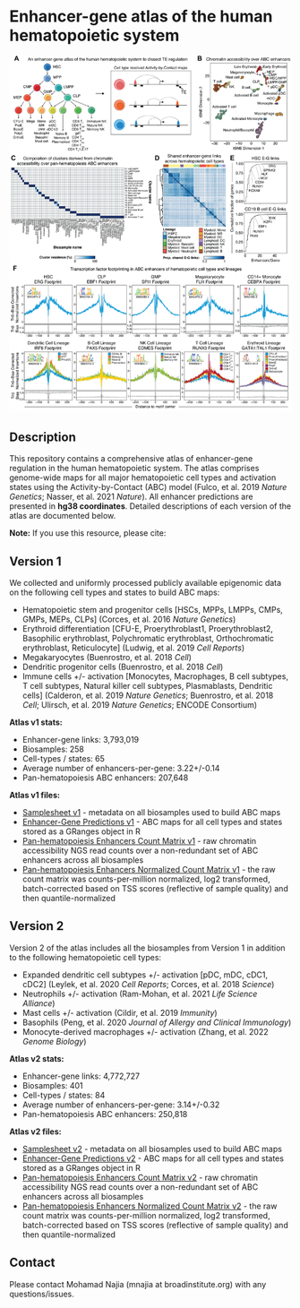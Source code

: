 # Enhancer-gene atlas of the human hematopoietic system

![](figure.png)

## Description
This repository contains a comprehensive atlas of enhancer-gene regulation in the human hematopoietic system. The atlas comprises genome-wide maps for all major hematopoietic cell types and activation states using the Activity-by-Contact (ABC) model (Fulco, et al. 2019 _Nature Genetics_; Nasser, et al. 2021 _Nature_). All enhancer predictions are presented in **hg38 coordinates**. Detailed descriptions of each version of the atlas are documented below. 

**Note:** If you use this resource, please cite: <citation>

## Version 1
We collected and uniformly processed publicly available epigenomic data on the following cell types and states to build ABC maps:
* Hematopoietic stem and progenitor cells [HSCs, MPPs, LMPPs, CMPs, GMPs, MEPs, CLPs] (Corces, et al. 2016 _Nature Genetics_)
* Erythroid differentiation [CFU-E, Proerythroblast1, Proerythroblast2, Basophilic erythroblast, Polychromatic erythroblast, Orthochromatic erythroblast, Reticulocyte] (Ludwig, et al. 2019 _Cell Reports_)
* Megakaryocytes (Buenrostro, et al. 2018 _Cell_)
* Dendritic progenitor cells (Buenrostro, et al. 2018 _Cell_)
* Immune cells +/- activation [Monocytes, Macrophages, B cell subtypes, T cell subtypes, Natural killer cell subtypes, Plasmablasts, Dendritic cells] (Calderon, et al. 2019 _Nature Genetics_; Buenrostro, et al. 2018 _Cell_; Ulirsch, et al. 2019 _Nature Genetics_; ENCODE Consortium)

**Atlas v1 stats:**
* Enhancer-gene links: 3,793,019
* Biosamples: 258
* Cell-types / states: 65
* Average number of enhancers-per-gene: 3.22+/-0.14
* Pan-hematopoiesis ABC enhancers: 207,648

**Atlas v1 files:**
* [Samplesheet v1](https://github.com/mnajia/Human-Hematopoiesis-Enhancer-Gene-Atlas/blob/main/atlas_v1/Human_Hematopoiesis_ABC_Atlas_v1_samplesheet.txt) - metadata on all biosamples used to build ABC maps
* [Enhancer-Gene Predictions v1](https://github.com/mnajia/Human-Hematopoiesis-Enhancer-Gene-Atlas/blob/main/atlas_v1/Human_Hematopoiesis_ABC_Atlas_v1_hg38.rds) - ABC maps for all cell types and states stored as a GRanges object in R 
* [Pan-hematopoiesis Enhancers Count Matrix v1](https://github.com/mnajia/Human-Hematopoiesis-Enhancer-Gene-Atlas/blob/main/atlas_v1/Human_Hematopoiesis_ABC_Atlas_v1_consensus_enhancers_count_matrix.rds) - raw chromatin accessibility NGS read counts over a non-redundant set of ABC enhancers across all biosamples
* [Pan-hematopoiesis Enhancers Normalized Count Matrix v1]() - the raw count matrix was counts-per-million normalized, log2 transformed, batch-corrected based on TSS scores (reflective of sample quality) and then quantile-normalized


## Version 2
Version 2 of the atlas includes all the biosamples from Version 1 in addition to the following hematopoietic cell types:
* Expanded dendritic cell subtypes +/- activation [pDC, mDC, cDC1, cDC2] (Leylek, et al. 2020 _Cell Reports_; Corces, et al. 2018 _Science_)
* Neutrophils +/- activation (Ram-Mohan, et al. 2021 _Life Science Alliance_)
* Mast cells +/- activation (Cildir, et al. 2019 _Immunity_)
* Basophils (Peng, et al. 2020 _Journal of Allergy and Clinical Immunology_)
* Monocyte-derived macrophages +/- activation (Zhang, et al. 2022 _Genome Biology_)

**Atlas v2 stats:**
* Enhancer-gene links: 4,772,727
* Biosamples: 401
* Cell-types / states: 84
* Average number of enhancers-per-gene: 3.14+/-0.32
* Pan-hematopoiesis ABC enhancers: 250,818

**Atlas v2 files:**
* [Samplesheet v2](https://github.com/mnajia/Human-Hematopoiesis-Enhancer-Gene-Atlas/blob/main/atlas_v2/Human_Hematopoiesis_ABC_Atlas_v2_samplesheet.txt) - metadata on all biosamples used to build ABC maps
* [Enhancer-Gene Predictions v2](https://github.com/mnajia/Human-Hematopoiesis-Enhancer-Gene-Atlas/blob/main/atlas_v2/Human_Hematopoiesis_ABC_Atlas_v2_hg38.rds) - ABC maps for all cell types and states stored as a GRanges object in R 
* [Pan-hematopoiesis Enhancers Count Matrix v2](https://github.com/mnajia/Human-Hematopoiesis-Enhancer-Gene-Atlas/blob/main/atlas_v2/Human_Hematopoiesis_ABC_Atlas_v2_consensus_enhancers_count_matrix.rds) - raw chromatin accessibility NGS read counts over a non-redundant set of ABC enhancers across all biosamples
* [Pan-hematopoiesis Enhancers Normalized Count Matrix v2]() - the raw count matrix was counts-per-million normalized, log2 transformed, batch-corrected based on TSS scores (reflective of sample quality) and then quantile-normalized


## Contact 
Please contact Mohamad Najia (mnajia at broadinstitute.org) with any questions/issues. 

